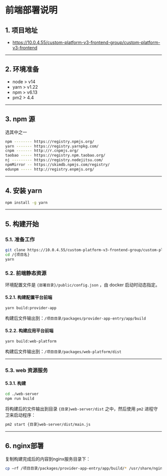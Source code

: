 # 前端部署说明

## 1. 项目地址

- https://10.0.4.55/custom-platform-v3-frontend-group/custom-platform-v3-frontend

---

## 2. 环境准备

- node > v14
- yarn > v1.22
- npm > v6.13
- pm2 > 4.4

---

## 3. npm 源

选其中之一

```bash
npm -------- https://registry.npmjs.org/
yarn ------- https://registry.yarnpkg.com/
cnpm ------- http://r.cnpmjs.org/
taobao ----- https://registry.npm.taobao.org/
nj --------- https://registry.nodejitsu.com/
npmMirror -- https://skimdb.npmjs.com/registry/
edunpm ----- http://registry.enpmjs.org/
```

---

## 4. 安装 yarn

```bash
npm install -g yarn
```

---

## 5. 构建开始

### 5.1. 准备工作

```bash
git clone https://10.0.4.55/custom-platform-v3-frontend-group/custom-platform-v3-frontend {项目名}
cd /{项目名}
yarn
```

### 5.2. 前端静态资源

环境配置文件是 `{部署目录}/public/config.json` ，由 docker 启动时动态指定。

#### 5.2.1. 构建配置平台前端

```bash
yarn build:provider-app
```

构建后文件输出到：`/项目目录/packages/provider-app-entry/app/build`

#### 5.2.2. 构建应用平台前端

```bash
yarn build:web-platform
```

构建后文件输出到：`/项目目录/packages/web-platform/dist`

---

### 5.3. web 资源服务

#### 5.3.1. 构建

```bash
cd ./web-server
npm run build
```

将构建后的文件输出到目录 `{目录}web-server/dist` 之中，然后使用 `pm2` 进程守卫来启动程序：

```bash
pm2 start {目录}web-server/dist/main.js
```

---

## 6. nginx部署

复制构建完成后的内容到nginx服务目录下：

```bash
cp –rf /项目目录/packages/provider-app-entry/app/build/* /usr/share/nginx/prodiver-app/
```
